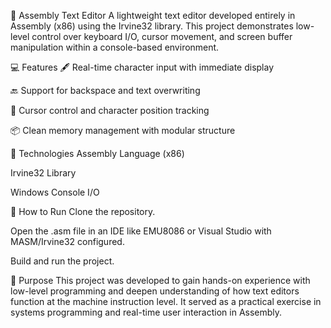 🧠 Assembly Text Editor
A lightweight text editor developed entirely in Assembly (x86) using the Irvine32 library. This project demonstrates low-level control over keyboard I/O, cursor movement, and screen buffer manipulation within a console-based environment.

💻 Features
🖋️ Real-time character input with immediate display

🔙 Support for backspace and text overwriting

🎯 Cursor control and character position tracking

📦 Clean memory management with modular structure

🔧 Technologies
Assembly Language (x86)

Irvine32 Library

Windows Console I/O

🚀 How to Run
Clone the repository.

Open the .asm file in an IDE like EMU8086 or Visual Studio with MASM/Irvine32 configured.

Build and run the project.

🎯 Purpose
This project was developed to gain hands-on experience with low-level programming and deepen understanding of how text editors function at the machine instruction level. It served as a practical exercise in systems programming and real-time user interaction in Assembly.
